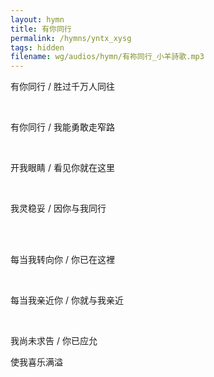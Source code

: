 ```yaml
---
layout: hymn
title: 有你同行
permalink: /hymns/yntx_xysg
tags: hidden
filename: wg/audios/hymn/有祢同行_小羊詩歌.mp3
---
```


有你同行 / 胜过千万人同往

<br>

有你同行 / 我能勇敢走窄路

<br>

开我眼睛 / 看见你就在这里

<br>

我灵稳妥 / 因你与我同行

<br><br>

每当我转向你 / 你已在这裡

<br>

每当我亲近你 / 你就与我亲近

<br>

我尚未求告 / 你已应允

使我喜乐满溢

<br>

<br>